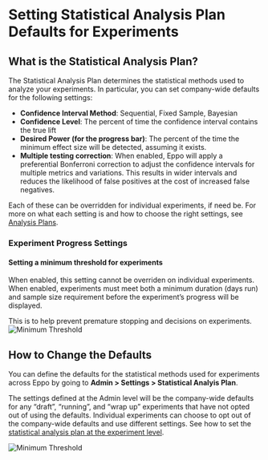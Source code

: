# Setting Statistical Analysis Plan Defaults for Experiments

## What is the Statistical Analysis Plan?

The Statistical Analysis Plan determines the statistical methods used to analyze your experiments.
In particular, you can set company-wide defaults for the following settings:

- **Confidence Interval Method**: Sequential, Fixed Sample, Bayesian
- **Confidence Level**: The percent of time the confidence interval contains the true lift
- **Desired Power (for the progress bar)**: The percent of the time the minimum effect size will be detected, assuming it exists.
- **Multiple testing correction**: When enabled, Eppo will apply a preferential Bonferroni correction to adjust the confidence intervals for multiple metrics and variations. This results in wider intervals and reduces the likelihood of false positives at the cost of increased false negatives.

Each of these can be overridden for individual experiments, if need be. For more
on what each setting is and how to choose the right settings, see
[Analysis Plans](../experiment-analysis/analysis-plans.md).

### Experiment Progress Settings

#### Setting a minimum threshold for experiments

When enabled, this setting cannot be overriden on individual experiments. When enabled, experiments must meet both a minimum duration (days run) and sample size requirement before the experiment’s progress will be displayed.

This is to help prevent premature stopping and decisions on experiments.
![Minimum Threshold](/img/administration/min-threshold-admin-setting.png)

## How to Change the Defaults

You can define the defaults for the statistical methods used for experiments
across Eppo by going to **Admin > Settings > Statistical Analyis Plan**.

The settings defined at the Admin level will be the company-wide defaults for
any “draft”, “running”, and “wrap up” experiments that have not opted out of
using the defaults. Individual experiments can choose to opt out of the
company-wide defaults and use different settings. See how to set the
[statistical analysis plan at the experiment level](../experiment-analysis/creating-experiments.md#analysis-plan-settings).

![Minimum Threshold](/img/administration/company-analysis-plan.gif)
